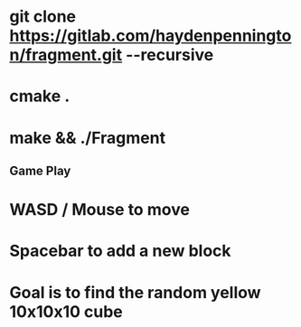 # git clone https://gitlab.com/haydenpennington/fragment.git --recursive
# cmake .
# make && ./Fragment

## Game Play

# WASD / Mouse to move
# Spacebar to add a new block
# Goal is to find the random yellow 10x10x10 cube